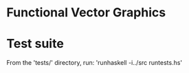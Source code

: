 # Functional Vector Graphics

# Test suite

From the 'tests/' directory, run: 'runhaskell -i../src runtests.hs'

